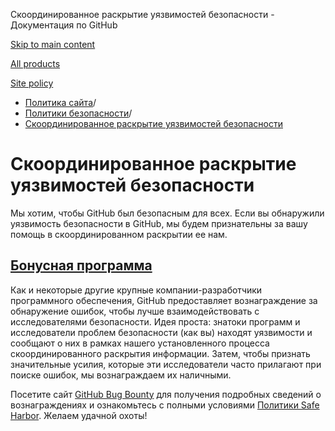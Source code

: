 Скоординированное раскрытие уязвимостей безопасности - Документация по GitHub

[Skip to main content](#main-content)

[All products](/ru)

[Site policy](/site-policy)

* [Политика сайта](/ru/site-policy)/
* [Политики безопасности](/ru/site-policy/security-policies)/
* [Скоординированное раскрытие уязвимостей безопасности](/ru/site-policy/security-policies/coordinated-disclosure-of-security-vulnerabilities)

Скоординированное раскрытие уязвимостей безопасности
==========

Мы хотим, чтобы GitHub был безопасным для всех. Если вы обнаружили уязвимость безопасности в GitHub, мы будем признательны за вашу помощь в скоординированном раскрытии ее нам.

[Бонусная программа](#bounty-program)
----------

Как и некоторые другие крупные компании-разработчики программного обеспечения, GitHub предоставляет вознаграждение за обнаружение ошибок, чтобы лучше взаимодействовать с исследователями безопасности. Идея проста: знатоки программ и исследователи проблем безопасности (как вы) находят уязвимости и сообщают о них в рамках нашего установленного процесса скоординированного раскрытия информации. Затем, чтобы признать значительные усилия, которые эти исследователи часто прилагают при поиске ошибок, мы вознаграждаем их наличными.

Посетите сайт [GitHub Bug Bounty](https://bounty.github.com) для получения подробных сведений о вознаграждениях и ознакомьтесь с полными условиями [Политики Safe Harbor](/ru/site-policy/security-policies/github-bug-bounty-program-legal-safe-harbor). Желаем удачной охоты!

